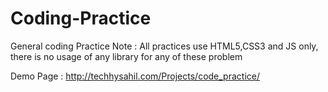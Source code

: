 # Coding-Practice
General coding Practice
Note : All practices use HTML5,CSS3 and JS only, there is no usage of any library for any of these problem

Demo Page : http://techhysahil.com/Projects/code_practice/
